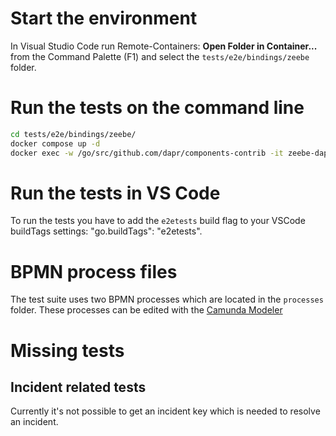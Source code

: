 # Start the environment

In Visual Studio Code run Remote-Containers: **Open Folder in Container...** from the Command Palette (F1) and select the `tests/e2e/bindings/zeebe` folder.

# Run the tests on the command line

```bash
cd tests/e2e/bindings/zeebe/
docker compose up -d
docker exec -w /go/src/github.com/dapr/components-contrib -it zeebe-dapr-1 make e2e-tests-zeebe
```

# Run the tests in VS Code

To run the tests you have to add the `e2etests` build flag to your VSCode buildTags settings: "go.buildTags": "e2etests".

# BPMN process files

The test suite uses two BPMN processes which are located in the `processes` folder. These processes can be edited with the [Camunda Modeler](https://camunda.com/de/products/camunda-platform/modeler/)

# Missing tests

## Incident related tests

Currently it's not possible to get an incident key which is needed to resolve an incident.
